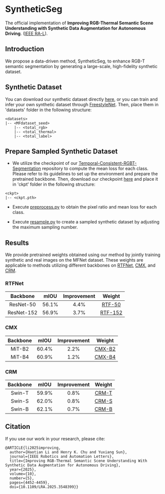 # SyntheticSeg
The official implementation of **Improving RGB-Thermal Semantic Scene Understanding with Synthetic Data Augmentation for Autonomous Driving**. ([IEEE RA-L](https://ieeexplore.ieee.org/document/10910182)).

## Introduction
We propose a data-driven method, SyntheticSeg, to enhance RGB-T semantic segmentation by generating a large-scale, high-fidelity synthetic dataset.

## Synthetic Dataset
You can download our synthetic dataset directly [here](http://labsun.mne.cityu.edu.hk/downloads/), or you can train and infer your own synthetic dataset through [FreestyleNet](https://github.com/essunny310/FreestyleNet).
Then, place them in 'datasets' folder in the following structure:

```shell
<datasets>
|-- <MFdataset_seed>
    |-- <total_rgb>
    |-- <total_thermal>
    |-- <total_label>
```

## Prepare Sampled Synthetic Dataset
* We utilize the checkpoint of our [Temporal-Consistent-RGBT-Segmentation](https://github.com/lab-sun/Temporal-Consistent-RGBT-Segmentation) repository to compute the mean loss for each class. Please refer to its guidelines to set up the environment and prepare the pretrained backbone. Then, download our checkpoint [here](https://drive.google.com/file/d/1ZxI-aGzot4WXw5TqxAibTEmlgZ7gSCYE/view?usp=sharing) and place it in 'ckpt' folder in the following structure:

```shell
<ckpt>
|-- <ckpt.pth>
```

* Execute [preprocess.py](./preprocess.py) to obtain the pixel ratio and mean loss for each class.

* Execute [resample.py](./resample.py) to create a sampled synthetic dataset by adjusting the maximum sampling number.

## Results
We provide pretrained weights obtained using our method by jointly training synthetic and real images on the MFNet dataset. These weights are applicable to methods utilizing different backbones on [RTFNet](https://github.com/yuxiangsun/RTFNet), [CMX](https://github.com/huaaaliu/RGBX_Semantic_Segmentation), and [CRM](https://github.com/UkcheolShin/CRM_RGBTSeg).

### RTFNet
| Backbone | mIOU | Improvement | Weight |
|:---:|:---:|:---:|:---:|
| ResNet-50 | 56.1% | 4.4% | [RTF-50](https://drive.google.com/file/d/1YBqEch0ofjymC_SN7HVIr6zNcfSYugso/view?usp=drive_link) |
| ResNet-152 | 56.9% | 3.7% | [RTF-152](https://drive.google.com/file/d/1sQDAxNSWD9h22xDcxFqh750-xBQjZ4_o/view?usp=drive_link) |

### CMX
| Backbone | mIOU | Improvement | Weight |
|:---:|:---:|:---:|:---:|
| MiT-B2 | 60.4% | 2.2% | [CMX-B2](https://drive.google.com/file/d/15TBB1EcMxCG5MqmZ8-H9LGmdY0LZdo97/view?usp=drive_link) |
| MiT-B4 | 60.9% | 1.2% | [CMX-B4](https://drive.google.com/file/d/1NrvYwmstv_zHOiAx4MQvDUFcm_aS3Gjs/view?usp=drive_link) |

### CRM
| Backbone | mIOU | Improvement | Weight |
|:---:|:---:|:---:|:---:|
| Swin-T | 59.9% | 0.8% | [CRM-T](https://drive.google.com/file/d/1l7AZNK15bVyI0uLqwL41Cv4jBk40iFAp/view?usp=drive_link) |
| Swin-S | 62.0% | 0.8% | [CRM-S](https://drive.google.com/file/d/1JulSZmgM_pHLoLriemx4YagXL2H0jAps/view?usp=drive_link) |
| Swin-B | 62.1% | 0.7% | [CRM-B](https://drive.google.com/file/d/1f1uwYDHAe9EfoWu3DRQ0iIcdDUINorub/view?usp=drive_link) |

## Citation
If you use our work in your research, please cite:

```    
@ARTICLE{li2025improving,
  author={Haotian Li and Henry K. Chu and Yuxiang Sun},
  journal={IEEE Robotics and Automation Letters}, 
  title={Improving RGB-Thermal Semantic Scene Understanding With Synthetic Data Augmentation for Autonomous Driving}, 
  year={2025},
  volume={10},
  number={5},
  pages={4452-4459},
  doi={10.1109/LRA.2025.3548399}}
```
